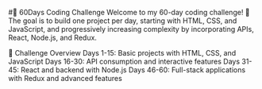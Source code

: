 #🚀 60Days Coding Challenge
Welcome to my 60-day coding challenge! 🎯 The goal is to build one project per day, starting with HTML, CSS, and JavaScript, and progressively increasing complexity by incorporating APIs, React, Node.js, and Redux.

📌 Challenge Overview
Days 1-15: Basic projects with HTML, CSS, and JavaScript
Days 16-30: API consumption and interactive features
Days 31-45: React and backend with Node.js
Days 46-60: Full-stack applications with Redux and advanced features